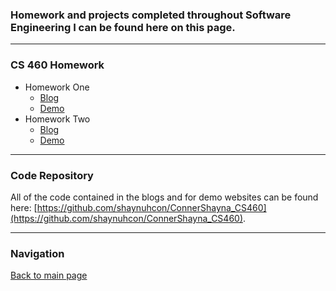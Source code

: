 ### Homework and projects completed throughout Software Engineering I can be found here on this page. 

---

### CS 460 Homework
* Homework One
  * [Blog](../HW1/README.md)
  * [Demo](https://shaynuhcon.github.io/ConnerShayna_CS460/HW1/index.html)
* Homework Two
  * [Blog](../HW2/README.md)
  * [Demo](https://shaynuhcon.github.io/ConnerShayna_CS460/HW2/index.html)
---

### Code Repository
All of the code contained in the blogs and for demo websites can be found here: [https://github.com/shaynuhcon/ConnerShayna_CS460](https://github.com/shaynuhcon/ConnerShayna_CS460).

---

### Navigation
[Back to main page](../README.md)
